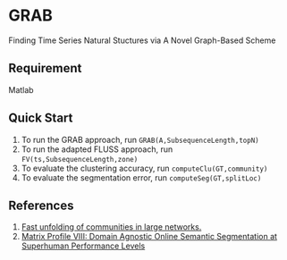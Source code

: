# GRAB
Finding Time Series Natural Stuctures via A Novel Graph-Based Scheme

## Requirement
Matlab

## Quick Start
1. To run the GRAB approach, run `GRAB(A,SubsequenceLength,topN)`
2. To run the adapted FLUSS approach, run `FV(ts,SubsequenceLength,zone)`
3. To evaluate the clustering accuracy, run `computeClu(GT,community)`
4. To evaluate the segmentation error, run `computeSeg(GT,splitLoc)`

## References
1. [Fast unfolding of communities in large networks.](https://arxiv.org/abs/0803.0476)
2. [Matrix Profile VIII: Domain Agnostic Online Semantic Segmentation at Superhuman Performance Levels](https://ieeexplore.ieee.org/abstract/document/8215484)
